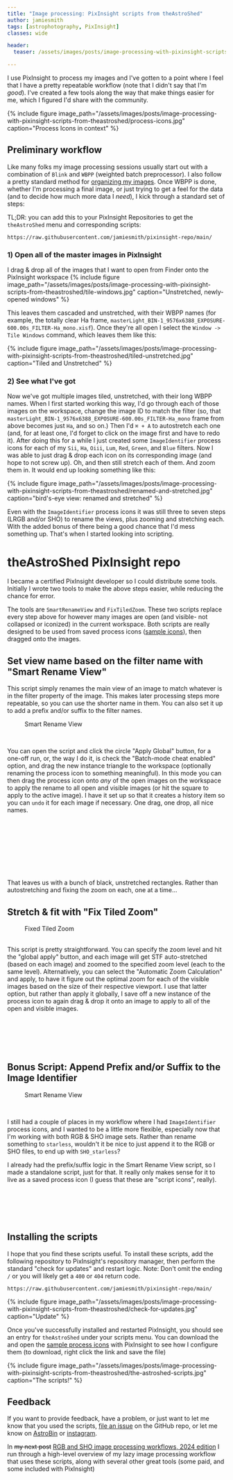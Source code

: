 ```yaml
---
title: "Image processing: PixInsight scripts from theAstroShed"
author: jamiesmith
tags: [astrophotography, PixInsight]
classes: wide

header:
  teaser: /assets/images/posts/image-processing-with-pixinsight-scripts-from-theastroshed/process-icons.jpg

---
```


I use PixInsight to process my images and I've gotten to a point where I feel
that I have a pretty repeatable workflow (note that I didn't say that I'm
_good_). I've created a few tools along the way that make things easier for me,
which I figured I'd share with the community.

<!--more-->

{%
  include figure image_path="/assets/images/posts/image-processing-with-pixinsight-scripts-from-theastroshed/process-icons.jpg"
  caption="Process Icons in context"
%}

## Preliminary workflow

Like many folks my image processing sessions usually start out with a
combination of `Blink` and `WBPP` (weighted batch preprocessor). I also follow a
pretty standard method for [organizing my
images](/trying-to-stay-organized-with-all-of-these-images/). Once WBPP is done,
whether I'm processing a final image, or just trying to get a feel for the data
(and to decide how much more data I _need_), I kick through a standard set of
steps:

TL;DR: you can add this to your PixInsight Repositories to get the `theAstroShed` menu and corresponding scripts: 
```
https://raw.githubusercontent.com/jamiesmith/pixinsight-repo/main/
```

### 1) Open all of the master images in PixInsight
I drag & drop all of the images that I want to open from Finder onto the PixInsight workspace
{%
  include figure image_path="/assets/images/posts/image-processing-with-pixinsight-scripts-from-theastroshed/tile-windows.jpg"
  caption="Unstretched, newly-opened windows"
%}

This leaves them cascaded and unstretched, with their WBPP names (for example,
the totally clear Ha frame,
`masterLight_BIN-1_9576x6388_EXPOSURE-600.00s_FILTER-Ha_mono.xisf`). Once
they're all open I select the `Window -> Tile Windows` command, which leaves
them like this:

{%
  include figure image_path="/assets/images/posts/image-processing-with-pixinsight-scripts-from-theastroshed/tiled-unstretched.jpg"
  caption="Tiled and Unstretched"
%}

### 2) See what I've got

Now we've got multiple images tiled, unstretched, with their long WBPP
names. When I first started working this way, I'd go through each of those
images on the workspace, change the image ID to match the filter (so, that
`masterLight_BIN-1_9576x6388_EXPOSURE-600.00s_FILTER-Ha_mono` frame from above
becomes just `Ha`, and so on.) Then I'd `⌘ + A` to autostretch each one (and,
for at least one, I'd forget to click on the image first and have to redo
it). After doing this for a while I just created some `ImageIdentifier` process
icons for each of my `Sii`, `Ha`, `Oiii`, `Lum`, `Red`, `Green`, and `Blue`
filters. Now I was able to just drag & drop each icon on its corresponding image
(and hope to not screw up). Oh, and then still stretch each of them. And zoom
them in. It would end up looking something like this:

{%
  include figure image_path="/assets/images/posts/image-processing-with-pixinsight-scripts-from-theastroshed/renamed-and-stretched.jpg"
  caption="bird's-eye view: renamed and stretched"
%}

Even with the `ImageIdentifier` process icons it was still three to seven steps (LRGB and/or SHO) to rename the views, plus zooming and stretching each. With the added bonus of there being a good chance that I'd mess something up. That's when I started looking into scripting.

# theAstroShed PixInsight repo

I became a certified PixInsight developer so I could distribute some tools. Initially I wrote two tools to make the above steps easier, while reducing the chance for error.

The tools are `SmartRenameView` and `FixTiledZoom`. These two scripts replace
every step above for however many images are open (and visible- not collapsed or
iconized) in the current workspace. Both scripts are really designed to be used
from saved process icons ([sample
icons](https://raw.githubusercontent.com/jamiesmith/pixinsight-icons/refs/heads/main/theAstroShedScripts.xpsm)),
then dragged onto the images.

## Set view name based on the filter name with "Smart Rename View"

This script simply renames the main view of an image to match whatever is in the
filter property of the image. This makes later processing steps more repeatable, so you can use the shorter name in them. You can also set it up to add a prefix and/or suffix to the filter names.

<figure style="width: 400px" class="align-right">
  <img src="{{ site.url }}{{ site.baseurl }}/assets/images/posts/image-processing-with-pixinsight-scripts-from-theastroshed/smart-rename-view.jpg" alt="">
  <figcaption>Smart Rename View</figcaption>
</figure>
<br>

You can open the script and click the circle "Apply Global" button, for a
one-off run, or, the way I do it, is check the "Batch-mode cheat enabled"
option, and drag the new instance triangle to the workspace (optionally renaming
the process icon to something meaningful). In this mode you can then drag the
process icon onto _any_ of the open images on the workspace to apply the rename
to all open and visible images (or hit the square to apply to the active
image). I have it set up so that it creates a history item so you can `undo` it
for each image if necessary. One drag, one drop, all nice names.
<br>
<br>
<br>
<br>
<br>
<br>
<br>
<br>
<br>

That leaves us with a bunch of black, unstretched rectangles. Rather than autostretching and fixing the zoom on each, one at a time...



## Stretch & fit with "Fix Tiled Zoom"

<figure style="width: 400px" class="align-left">
  <img src="{{ site.url }}{{ site.baseurl }}/assets/images/posts/image-processing-with-pixinsight-scripts-from-theastroshed/fix-zoom.jpg" alt="">
  <figcaption>Fixed Tiled Zoom</figcaption>
</figure>
<br>
This script is pretty straightforward. You can specify the zoom level and hit
the "global apply" button, and each image will get STF auto-stretched (based on
each image) and zoomed to the specified zoom level (each to the same
level). Alternatively, you can select the "Automatic Zoom Calculation" and
apply, to have it figure out the optimal zoom for each of the visible images
based on the size of their respective viewport. I use that latter option, but
rather than apply it globally, I save off a new instance of the process icon to
again drag & drop it onto an image to apply to all of the open and visible
images.
<br>
<br>
<br>
<br>
<br>
<br>

## Bonus Script: Append Prefix and/or Suffix to the Image Identifier

<figure style="width: 400px" class="align-right">
  <img src="{{ site.url }}{{ site.baseurl }}/assets/images/posts/image-processing-with-pixinsight-scripts-from-theastroshed/append-prefix-suffix.jpg" alt="">
  <figcaption>Smart Rename View</figcaption>
</figure>
<br>

I still had a couple of places in my workflow where I had `ImageIdentifier`
process icons, and I wanted to be a little more flexible, especially now that
I'm working with both RGB & SHO image sets. Rather than rename something to
`starless`, wouldn't it be nice to just append it to the RGB or SHO files, to
end up with `SHO_starless`?

I already had the prefix/suffix logic in the Smart Rename View script, so I made
a standalone script, just for that. It really only makes sense for it to live as
a saved process icon (I guess that these are "script icons", really).

<p>
<br>
<br>
<br>
<br>
</p>
    
## Installing the scripts

I hope that you find these scripts useful. To install these scripts, add the
following repository to PixInsight's repository manager, then perform the standard
"check for updates" and restart logic. Note: Don't omit the ending `/` or you
will likely get a `400` or `404` return code.

```
https://raw.githubusercontent.com/jamiesmith/pixinsight-repo/main/
```

{%
  include figure image_path="/assets/images/posts/image-processing-with-pixinsight-scripts-from-theastroshed/check-for-updates.jpg"
  caption="Update"
%}

Once you've successfully installed and restarted PixInsight, you should see an 
entry for `theAstroShed` under your scripts menu. You can download the and open
the [sample process
icons](https://raw.githubusercontent.com/jamiesmith/pixinsight-icons/refs/heads/main/theAstroShedScripts.xpsm)
with PixInsight to see how I configure them (to download, right click the link and save the file)

{%
  include figure image_path="/assets/images/posts/image-processing-with-pixinsight-scripts-from-theastroshed/the-astroshed-scripts.jpg"
  caption="The scripts!"
%}


## Feedback

If you want to provide feedback, have a problem, or just want to let me know
that you used the scripts, [file an
issue](https://github.com/jamiesmith/pixinsight-repo/issues) on the GitHub repo,
or let me know on [AstroBin](https://www.astrobin.com/users/jamiesmithnc/) or
[instagram](https://www.instagram.com/jamiesmithnc).

In ~~my next post~~ [RGB and SHO image processing workflows, 2024 edition](/my-rgb-and-sho-workflows-2024-edition/)
I run through a high-level overview of my lazy image
processing workflow that uses these scripts, along with several other great
tools (some paid, and some included with PixInsight)

